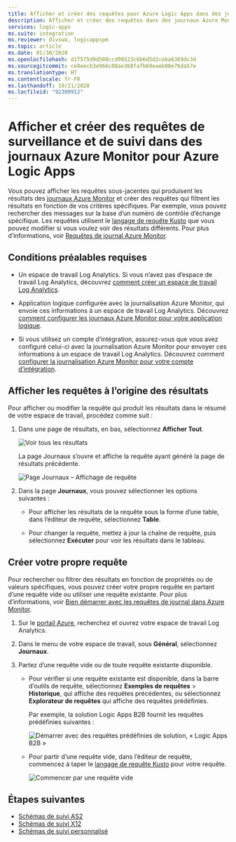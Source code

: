 ```yaml
---
title: Afficher et créer des requêtes pour Azure Logic Apps dans des journaux Azure Monitor
description: Afficher et créer des requêtes dans des journaux Azure Monitor pour Azure Logic Apps
services: logic-apps
ms.suite: integration
ms.reviewer: divswa, logicappspm
ms.topic: article
ms.date: 01/30/2020
ms.openlocfilehash: d1f575d9d588ccd99523c6b6d5d2ceba6369dc3d
ms.sourcegitcommit: ce8eecb3e966c08ae368fafb69eaeb00e76da57e
ms.translationtype: HT
ms.contentlocale: fr-FR
ms.lasthandoff: 10/21/2020
ms.locfileid: "92309912"
---
```

# <a name="view-and-create-queries-for-monitoring-and-tracking-in-azure-monitor-logs-for-azure-logic-apps"></a>Afficher et créer des requêtes de surveillance et de suivi dans des journaux Azure Monitor pour Azure Logic Apps

Vous pouvez afficher les requêtes sous-jacentes qui produisent les résultats des [journaux Azure Monitor](../azure-monitor/log-query/log-query-overview.md) et créer des requêtes qui filtrent les résultats en fonction de vos critères spécifiques. Par exemple, vous pouvez rechercher des messages sur la base d’un numéro de contrôle d’échange spécifique. Les requêtes utilisent le [langage de requête Kusto](/azure/data-explorer/kusto/query/) que vous pouvez modifier si vous voulez voir des résultats différents. Pour plus d’informations, voir [Requêtes de journal Azure Monitor](/azure/data-explorer/kusto/query/).

## <a name="prerequisites"></a>Conditions préalables requises

* Un espace de travail Log Analytics. Si vous n’avez pas d’espace de travail Log Analytics, découvrez [comment créer un espace de travail Log Analytics](../azure-monitor/learn/quick-create-workspace.md).

* Application logique configurée avec la journalisation Azure Monitor, qui envoie ces informations à un espace de travail Log Analytics. Découvrez [comment configurer les journaux Azure Monitor pour votre application logique](../logic-apps/monitor-logic-apps.md).

* Si vous utilisez un compte d’intégration, assurez-vous que vous avez configuré celui-ci avec la journalisation Azure Monitor pour envoyer ces informations à un espace de travail Log Analytics. Découvrez comment [configurer la journalisation Azure Monitor pour votre compte d’intégration](../logic-apps/monitor-b2b-messages-log-analytics.md).

## <a name="view-queries-behind-results"></a>Afficher les requêtes à l’origine des résultats

Pour afficher ou modifier la requête qui produit les résultats dans le résumé de votre espace de travail, procédez comme suit :

1. Dans une page de résultats, en bas, sélectionnez **Afficher Tout**.

   ![Voir tous les résultats](./media/create-monitoring-tracking-queries/logic-app-see-all.png)

   La page Journaux s’ouvre et affiche la requête ayant généré la page de résultats précédente.

   ![Page Journaux – Affichage de requête](./media/create-monitoring-tracking-queries/view-query-behind-results.png)

1. Dans la page **Journaux**, vous pouvez sélectionner les options suivantes :

   * Pour afficher les résultats de la requête sous la forme d’une table, dans l’éditeur de requête, sélectionnez **Table**.

   * Pour changer la requête, mettez à jour la chaîne de requête, puis sélectionnez **Exécuter** pour voir les résultats dans le tableau.

## <a name="create-your-own-query"></a>Créer votre propre requête

Pour rechercher ou filtrer des résultats en fonction de propriétés ou de valeurs spécifiques, vous pouvez créer votre propre requête en partant d’une requête vide ou utiliser une requête existante. Pour plus d’informations, voir [Bien démarrer avec les requêtes de journal dans Azure Monitor](../azure-monitor/log-query/get-started-queries.md).

1. Sur le [portail Azure](https://portal.azure.com), recherchez et ouvrez votre espace de travail Log Analytics.

1. Dans le menu de votre espace de travail, sous **Général**, sélectionnez **Journaux**.

1. Partez d’une requête vide ou de toute requête existante disponible.

   * Pour vérifier si une requête existante est disponible, dans la barre d’outils de requête, sélectionnez **Exemples de requêtes** > **Historique**, qui affiche des requêtes précédentes, ou sélectionnez **Explorateur de requêtes** qui affiche des requêtes prédéfinies.

     Par exemple, la solution Logic Apps B2B fournit les requêtes prédéfinies suivantes :

     ![Démarrer avec des requêtes prédéfinies de solution, « Logic Apps B2B »](./media/create-monitoring-tracking-queries/b2b-prebuilt-queries.png)

   * Pour partir d’une requête vide, dans l’éditeur de requête, commencez à taper le [langage de requête Kusto](/azure/data-explorer/kusto/query/) pour votre requête.

     ![Commencer par une requête vide](./media/create-monitoring-tracking-queries/create-query-from-blank.png)

## <a name="next-steps"></a>Étapes suivantes

* [Schémas de suivi AS2](../logic-apps/logic-apps-track-integration-account-as2-tracking-schemas.md)
* [Schémas de suivi X12](../logic-apps/logic-apps-track-integration-account-x12-tracking-schema.md)
* [Schémas de suivi personnalisé](../logic-apps/logic-apps-track-integration-account-custom-tracking-schema.md)